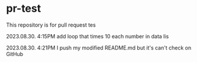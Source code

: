 # pr-test
This repository is for pull request tes

2023.08.30. 4:15PM
add loop that times 10 each number in data lis

2023.08.30. 4:21PM
I push my modified README.md but it's can't check on GitHub
